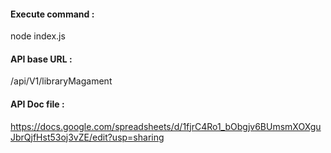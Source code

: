 #### Execute command : 
node index.js
#### API base URL :  
/api/V1/libraryMagament
#### API Doc file :
https://docs.google.com/spreadsheets/d/1fjrC4Ro1_bObgjv6BUmsmXOXguJbrQjfHst53oj3vZE/edit?usp=sharing